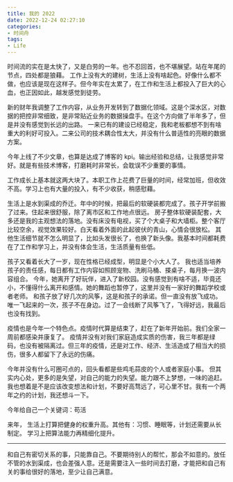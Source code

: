 ```yaml
---
title: 我的 2022
date: 2022-12-24 02:27:10
categories:
- 时间舟
tags:
- Life
---
```


时间流的实在是太快了，又是白劳的一年。也不忍回首，也不堪展望。站在年尾的节点，四处都是狼藉。
工作上没有大的建树，生活上没有啥起色。好像什么都不做，也应该是现在这样子。但今年实在太累了，在工作和生活上都投入了巨大的心血，也正因如此，越发感觉到徒劳。

<!-- more -->
新的财年我调整了工作内容，从业务开发转到了数据化领域。这是个深水区，对数据的把控非常细致，是非常贴近业务的数据操盘手。在这个方向做了半年多了，但是并没有感觉到长远的出路。
一来已有的建设已经稳定，我和老板都想不到有啥重大的利好可投入。二来公司的技术耦合性太大，并没有什么普适性的亮眼的数据方案。

今年上线了不少文章，也算是达成了博客的 kpi。输出经验和总结，让我感觉非常好。就是有些技术博客，打磨耗时非常长，会耽误不少重要的事情。

工作成长上基本就这两大块了。本职工作上花费了巨量的时间，经常加班，但收效不高。学习上也有大量的投入，有不少收获，稍感慰藉。

生活上是水到渠成的乔迁。年中的时候，把最后的软硬装都完成了。孩子开学前搬了过来。住起来很舒服，除了离市区和工作地点很远。
房子整体软硬装配套，大多还是我的主观想法的落地。没有床没有电视，买了个大桌子和大墙柜。整个客厅比较空余，视觉效果较好。白天看着外面的此起彼伏的青山，心情会很放松。
其他生活细节就不怎么明显了，比如头发很长了，也换了新头像。我基本时间都耗费在了工作和学习上，并没有体会生活，生活质量有些低。

孩子又看着长大了一岁，现在性格已经成型，明显是个小大人了。
我也适当培养孩子的责任感，每日都有工作内容如照顾宠物、洗刷马桶、搽桌子，每月换一波内容组合。
今年，她离开了好玩伴，进入了新校园。没有感觉到有啥不适，毕竟还小，不懂得什么离开和感情。她的舞蹈也暂停了，这里并没有一家好的舞蹈学校或者老师。
和孩子放了好几次的风筝，这是和孩子的承诺。但一直没有放飞成功。唯一飞起来的一次，孩子不在身边。过了一会线断了风筝飞了，飞得好远，我最后也没有找到。

疫情也是今年一个特色点。疫情时代算是结束了，赶在了新年开始前。我们全家一周前都感染并康复了。
疫情并没有对我们家庭造成实质的伤害，我三年都是绿码，也没有被隔离过。但三年的疫情，还是对工作、经济、生活造成了相当大的损伤，很多人都留下了永远的伤痛。

今年并没有什么可圈可点的，回头看都是些鸡毛蒜皮的个人或者家庭小事。
但其实内心处，更多的是失望，对自己的能力的失望。能力跟不上梦想，一味的追赶。
我也想着是不是应该改变想法和计划，不要好高骛远了，可心里不甘。我有一个两年之约的计划，我还想斗一下。

今年给自己一个关键词：苟活

来年，
生活上打算把健身的权重升高。其他有：习惯、睡眠等，计划还需要从长制定。
学习上把算法能力再精细化提升。

___

和自己有密切关系的事，只能靠自己。不要期待别人的帮忙，那会不如意的。放任不管的水到渠成，也会差强人意。还是需要注入一些时间去打磨，才能把和自己有关的事给很好的落地，至少让自己满意。
